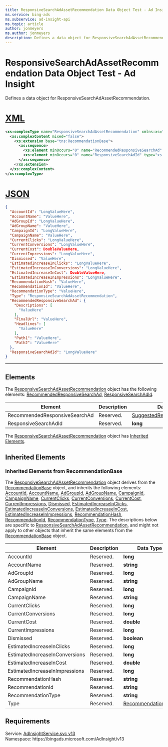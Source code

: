 ```yaml
---
title: ResponsiveSearchAdAssetRecommendation Data Object Test - Ad Insight
ms.service: bing-ads
ms.subservice: ad-insight-api
ms.topic: article
author: jonmeyers
ms.author: jonmeyers
description: Defines a data object for ResponsiveSearchAdAssetRecommendation.(test)
---
```

# ResponsiveSearchAdAssetRecommendation Data Object Test - Ad Insight
Defines a data object for ResponsiveSearchAdAssetRecommendation.

# [XML](#tab/xml)

```xml
<xs:complexType name="ResponsiveSearchAdAssetRecommendation" xmlns:xs="http://www.w3.org/2001/XMLSchema">
  <xs:complexContent mixed="false">
    <xs:extension base="tns:RecommendationBase">
      <xs:sequence>
        <xs:element minOccurs="0" name="RecommendedResponsiveSearchAd" nillable="true" type="tns:SuggestedResponsiveSearchAd" />
        <xs:element minOccurs="0" name="ResponsiveSearchAdId" type="xs:long" />
      </xs:sequence>
    </xs:extension>
  </xs:complexContent>
</xs:complexType>
```

# [JSON](#tab/json)

```json
{
  "AccountId": "LongValueHere",
  "AccountName": "ValueHere",
  "AdGroupId": "LongValueHere",
  "AdGroupName": "ValueHere",
  "CampaignId": "LongValueHere",
  "CampaignName": "ValueHere",
  "CurrentClicks": "LongValueHere",
  "CurrentConversions": "LongValueHere",
  "CurrentCost": DoubleValueHere,
  "CurrentImpressions": "LongValueHere",
  "Dismissed": "ValueHere",
  "EstimatedIncreaseInClicks": "LongValueHere",
  "EstimatedIncreaseInConversions": "LongValueHere",
  "EstimatedIncreaseInCost": DoubleValueHere,
  "EstimatedIncreaseInImpressions": "LongValueHere",
  "RecommendationHash": "ValueHere",
  "RecommendationId": "ValueHere",
  "RecommendationType": "ValueHere",
  "Type": "ResponsiveSearchAdAssetRecommendation",
  "RecommendedResponsiveSearchAd": {
    "Descriptions": [
      "ValueHere"
    ],
    "FinalUrl": "ValueHere",
    "Headlines": [
      "ValueHere"
    ],
    "Path1": "ValueHere",
    "Path2": "ValueHere"
  },
  "ResponsiveSearchAdId": "LongValueHere"
}
```

-----

## <a name="elements"></a>Elements

The [ResponsiveSearchAdAssetRecommendation](responsivesearchadassetrecommendation.md) object has the following elements: [RecommendedResponsiveSearchAd](#recommendedresponsivesearchad), [ResponsiveSearchAdId](#responsivesearchadid).

|Element|Description|Data Type|
|-----------|---------------|-------------|
|<a name="recommendedresponsivesearchad"></a>RecommendedResponsiveSearchAd|Reserved.|[SuggestedResponsiveSearchAd](suggestedresponsivesearchad.md)|
|<a name="responsivesearchadid"></a>ResponsiveSearchAdId|Reserved.|**long**|

The [ResponsiveSearchAdAssetRecommendation](responsivesearchadassetrecommendation.md) object has [Inherited Elements](#inheritedelements).

## <a name="inheritedelements"></a>Inherited Elements

### <a name="inheritedelementsrecommendationbase"></a>Inherited Elements from RecommendationBase
The [ResponsiveSearchAdAssetRecommendation](responsivesearchadassetrecommendation.md) object derives from the [RecommendationBase](recommendationbase.md) object, and inherits the following elements: [AccountId](#accountid), [AccountName](#accountname), [AdGroupId](#adgroupid), [AdGroupName](#adgroupname), [CampaignId](#campaignid), [CampaignName](#campaignname), [CurrentClicks](#currentclicks), [CurrentConversions](#currentconversions), [CurrentCost](#currentcost), [CurrentImpressions](#currentimpressions), [Dismissed](#dismissed), [EstimatedIncreaseInClicks](#estimatedincreaseinclicks), [EstimatedIncreaseInConversions](#estimatedincreaseinconversions), [EstimatedIncreaseInCost](#estimatedincreaseincost), [EstimatedIncreaseInImpressions](#estimatedincreaseinimpressions), [RecommendationHash](#recommendationhash), [RecommendationId](#recommendationid), [RecommendationType](#recommendationtype), [Type](#type). The descriptions below are specific to [ResponsiveSearchAdAssetRecommendation](responsivesearchadassetrecommendation.md), and might not apply to other objects that inherit the same elements from the [RecommendationBase](recommendationbase.md) object.  

|Element|Description|Data Type|
|-----------|---------------|-------------|
|<a name="accountid"></a>AccountId|Reserved.|**long**|
|<a name="accountname"></a>AccountName|Reserved.|**string**|
|<a name="adgroupid"></a>AdGroupId|Reserved.|**long**|
|<a name="adgroupname"></a>AdGroupName|Reserved.|**string**|
|<a name="campaignid"></a>CampaignId|Reserved.|**long**|
|<a name="campaignname"></a>CampaignName|Reserved.|**string**|
|<a name="currentclicks"></a>CurrentClicks|Reserved.|**long**|
|<a name="currentconversions"></a>CurrentConversions|Reserved.|**long**|
|<a name="currentcost"></a>CurrentCost|Reserved.|**double**|
|<a name="currentimpressions"></a>CurrentImpressions|Reserved.|**long**|
|<a name="dismissed"></a>Dismissed|Reserved.|**boolean**|
|<a name="estimatedincreaseinclicks"></a>EstimatedIncreaseInClicks|Reserved.|**long**|
|<a name="estimatedincreaseinconversions"></a>EstimatedIncreaseInConversions|Reserved.|**long**|
|<a name="estimatedincreaseincost"></a>EstimatedIncreaseInCost|Reserved.|**double**|
|<a name="estimatedincreaseinimpressions"></a>EstimatedIncreaseInImpressions|Reserved.|**long**|
|<a name="recommendationhash"></a>RecommendationHash|Reserved.|**string**|
|<a name="recommendationid"></a>RecommendationId|Reserved.|**string**|
|<a name="recommendationtype"></a>RecommendationType|Reserved.|**string**|
|<a name="type"></a>Type|Reserved.|[RecommendationType](recommendationtype.md)|

## Requirements
Service: [AdInsightService.svc v13](https://adinsight.api.bingads.microsoft.com/Api/Advertiser/AdInsight/v13/AdInsightService.svc)  
Namespace: https\://bingads.microsoft.com/AdInsight/v13  

